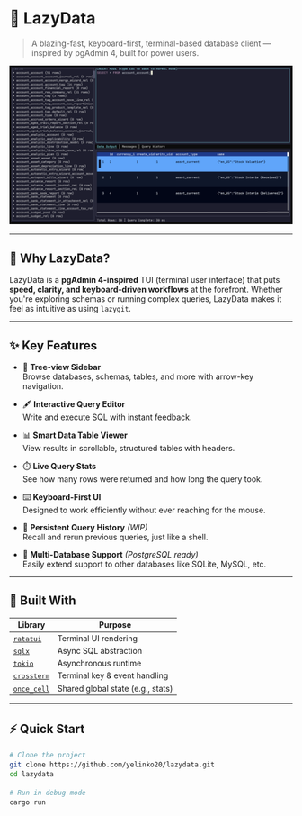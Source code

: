 # 🐢 LazyData

> A blazing-fast, keyboard-first, terminal-based database client — inspired by pgAdmin 4, built for power users.

![LazyData UI](assets/lazydata.png)

---

## 🚀 Why LazyData?

LazyData is a **pgAdmin 4-inspired** TUI (terminal user interface) that puts **speed, clarity, and keyboard-driven workflows** at the forefront. Whether you're exploring schemas or running complex queries, LazyData makes it feel as intuitive as using `lazygit`.

---

## ✨ Key Features

- 🧭 **Tree-view Sidebar**  
  Browse databases, schemas, tables, and more with arrow-key navigation.

- 🖋️ **Interactive Query Editor**  
  Write and execute SQL with instant feedback.

- 📊 **Smart Data Table Viewer**  
  View results in scrollable, structured tables with headers.

- ⏱️ **Live Query Stats**  
  See how many rows were returned and how long the query took.

- ⌨️ **Keyboard-First UI**  
  Designed to work efficiently without ever reaching for the mouse.

- 🔁 **Persistent Query History** _(WIP)_  
  Recall and rerun previous queries, just like a shell.

- 🔌 **Multi-Database Support** _(PostgreSQL ready)_  
  Easily extend support to other databases like SQLite, MySQL, etc.

---

## 🧰 Built With

| Library       | Purpose                           |
| ------------- | --------------------------------- |
| [`ratatui`]   | Terminal UI rendering             |
| [`sqlx`]      | Async SQL abstraction             |
| [`tokio`]     | Asynchronous runtime              |
| [`crossterm`] | Terminal key & event handling     |
| [`once_cell`] | Shared global state (e.g., stats) |

[`ratatui`]: https://docs.rs/ratatui
[`sqlx`]: https://docs.rs/sqlx
[`tokio`]: https://tokio.rs
[`crossterm`]: https://docs.rs/crossterm
[`once_cell`]: https://docs.rs/once_cell

---

## ⚡ Quick Start

```bash
# Clone the project
git clone https://github.com/yelinko20/lazydata.git
cd lazydata

# Run in debug mode
cargo run
```
